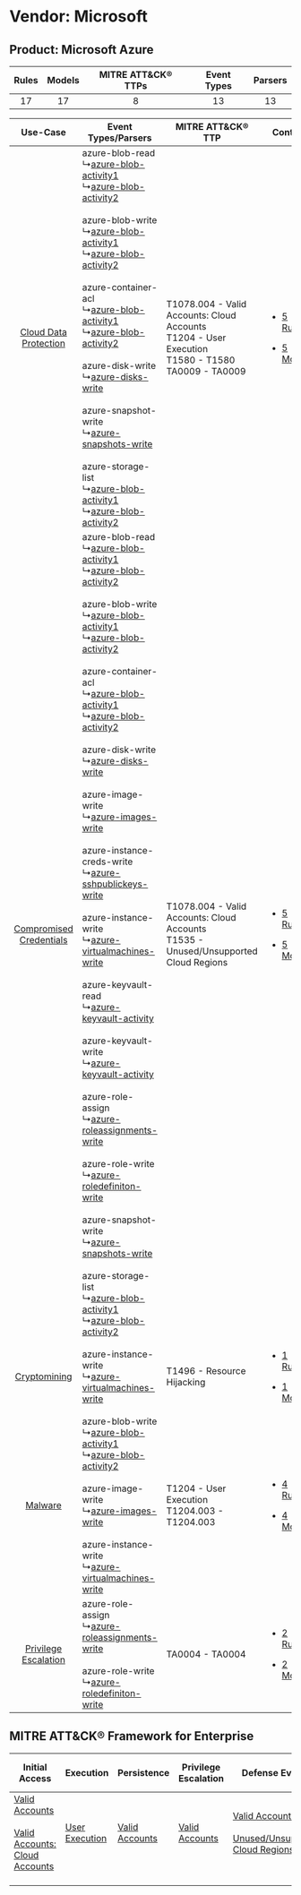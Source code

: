 Vendor: Microsoft
=================
Product: Microsoft Azure
------------------------
| Rules | Models | MITRE ATT&CK® TTPs | Event Types | Parsers |
|:-----:|:------:|:------------------:|:-----------:|:-------:|
|  17   |   17   |         8          |     13      |   13    |

|    Use-Case    | Event Types/Parsers    | MITRE ATT&CK® TTP    | Content    |
|:----:| ---- | ---- | ---- |
|   [Cloud Data Protection](../../../UseCases/uc_cloud_data_protection.md)   |  azure-blob-read<br> ↳[azure-blob-activity1](Ps/pC_azureblobactivity1.md)<br> ↳[azure-blob-activity2](Ps/pC_azureblobactivity2.md)<br><br> azure-blob-write<br> ↳[azure-blob-activity1](Ps/pC_azureblobactivity1.md)<br> ↳[azure-blob-activity2](Ps/pC_azureblobactivity2.md)<br><br> azure-container-acl<br> ↳[azure-blob-activity1](Ps/pC_azureblobactivity1.md)<br> ↳[azure-blob-activity2](Ps/pC_azureblobactivity2.md)<br><br> azure-disk-write<br> ↳[azure-disks-write](Ps/pC_azurediskswrite.md)<br><br> azure-snapshot-write<br> ↳[azure-snapshots-write](Ps/pC_azuresnapshotswrite.md)<br><br> azure-storage-list<br> ↳[azure-blob-activity1](Ps/pC_azureblobactivity1.md)<br> ↳[azure-blob-activity2](Ps/pC_azureblobactivity2.md)<br>    | T1078.004 - Valid Accounts: Cloud Accounts<br>T1204 - User Execution<br>T1580 - T1580<br>TA0009 - TA0009<br> | [<ul><li>5 Rules</li></ul><ul><li>5 Models</li></ul>](RM/r_m_microsoft_microsoft_azure_Cloud_Data_Protection.md)   |
| [Compromised Credentials](../../../UseCases/uc_compromised_credentials.md) |  azure-blob-read<br> ↳[azure-blob-activity1](Ps/pC_azureblobactivity1.md)<br> ↳[azure-blob-activity2](Ps/pC_azureblobactivity2.md)<br><br> azure-blob-write<br> ↳[azure-blob-activity1](Ps/pC_azureblobactivity1.md)<br> ↳[azure-blob-activity2](Ps/pC_azureblobactivity2.md)<br><br> azure-container-acl<br> ↳[azure-blob-activity1](Ps/pC_azureblobactivity1.md)<br> ↳[azure-blob-activity2](Ps/pC_azureblobactivity2.md)<br><br> azure-disk-write<br> ↳[azure-disks-write](Ps/pC_azurediskswrite.md)<br><br> azure-image-write<br> ↳[azure-images-write](Ps/pC_azureimageswrite.md)<br><br> azure-instance-creds-write<br> ↳[azure-sshpublickeys-write](Ps/pC_azuresshpublickeyswrite.md)<br><br> azure-instance-write<br> ↳[azure-virtualmachines-write](Ps/pC_azurevirtualmachineswrite.md)<br><br> azure-keyvault-read<br> ↳[azure-keyvault-activity](Ps/pC_azurekeyvaultactivity.md)<br><br> azure-keyvault-write<br> ↳[azure-keyvault-activity](Ps/pC_azurekeyvaultactivity.md)<br><br> azure-role-assign<br> ↳[azure-roleassignments-write](Ps/pC_azureroleassignmentswrite.md)<br><br> azure-role-write<br> ↳[azure-roledefiniton-write](Ps/pC_azureroledefinitonwrite.md)<br><br> azure-snapshot-write<br> ↳[azure-snapshots-write](Ps/pC_azuresnapshotswrite.md)<br><br> azure-storage-list<br> ↳[azure-blob-activity1](Ps/pC_azureblobactivity1.md)<br> ↳[azure-blob-activity2](Ps/pC_azureblobactivity2.md)<br> | T1078.004 - Valid Accounts: Cloud Accounts<br>T1535 - Unused/Unsupported Cloud Regions<br>    | [<ul><li>5 Rules</li></ul><ul><li>5 Models</li></ul>](RM/r_m_microsoft_microsoft_azure_Compromised_Credentials.md) |
|    [Cryptomining](../../../UseCases/uc_cryptomining.md)    |  azure-instance-write<br> ↳[azure-virtualmachines-write](Ps/pC_azurevirtualmachineswrite.md)<br>    | T1496 - Resource Hijacking<br>    | [<ul><li>1 Rules</li></ul><ul><li>1 Models</li></ul>](RM/r_m_microsoft_microsoft_azure_Cryptomining.md)    |
|    [Malware](../../../UseCases/uc_malware.md)    |  azure-blob-write<br> ↳[azure-blob-activity1](Ps/pC_azureblobactivity1.md)<br> ↳[azure-blob-activity2](Ps/pC_azureblobactivity2.md)<br><br> azure-image-write<br> ↳[azure-images-write](Ps/pC_azureimageswrite.md)<br><br> azure-instance-write<br> ↳[azure-virtualmachines-write](Ps/pC_azurevirtualmachineswrite.md)<br>    | T1204 - User Execution<br>T1204.003 - T1204.003<br>    | [<ul><li>4 Rules</li></ul><ul><li>4 Models</li></ul>](RM/r_m_microsoft_microsoft_azure_Malware.md)    |
|    [Privilege Escalation](../../../UseCases/uc_privilege_escalation.md)    |  azure-role-assign<br> ↳[azure-roleassignments-write](Ps/pC_azureroleassignmentswrite.md)<br><br> azure-role-write<br> ↳[azure-roledefiniton-write](Ps/pC_azureroledefinitonwrite.md)<br>    | TA0004 - TA0004<br>    | [<ul><li>2 Rules</li></ul><ul><li>2 Models</li></ul>](RM/r_m_microsoft_microsoft_azure_Privilege_Escalation.md)    |

MITRE ATT&CK® Framework for Enterprise
--------------------------------------
| Initial Access                                                                                                                                             | Execution                                                           | Persistence                                                         | Privilege Escalation                                                | Defense Evasion                                                                                                                                          | Credential Access | Discovery | Lateral Movement | Collection | Command and Control | Exfiltration | Impact                                                                  |
| ---------------------------------------------------------------------------------------------------------------------------------------------------------- | ------------------------------------------------------------------- | ------------------------------------------------------------------- | ------------------------------------------------------------------- | -------------------------------------------------------------------------------------------------------------------------------------------------------- | ----------------- | --------- | ---------------- | ---------- | ------------------- | ------------ | ----------------------------------------------------------------------- |
| [Valid Accounts](https://attack.mitre.org/techniques/T1078)<br><br>[Valid Accounts: Cloud Accounts](https://attack.mitre.org/techniques/T1078/004)<br><br> | [User Execution](https://attack.mitre.org/techniques/T1204)<br><br> | [Valid Accounts](https://attack.mitre.org/techniques/T1078)<br><br> | [Valid Accounts](https://attack.mitre.org/techniques/T1078)<br><br> | [Valid Accounts](https://attack.mitre.org/techniques/T1078)<br><br>[Unused/Unsupported Cloud Regions](https://attack.mitre.org/techniques/T1535)<br><br> |                   |           |                  |            |                     |              | [Resource Hijacking](https://attack.mitre.org/techniques/T1496)<br><br> |